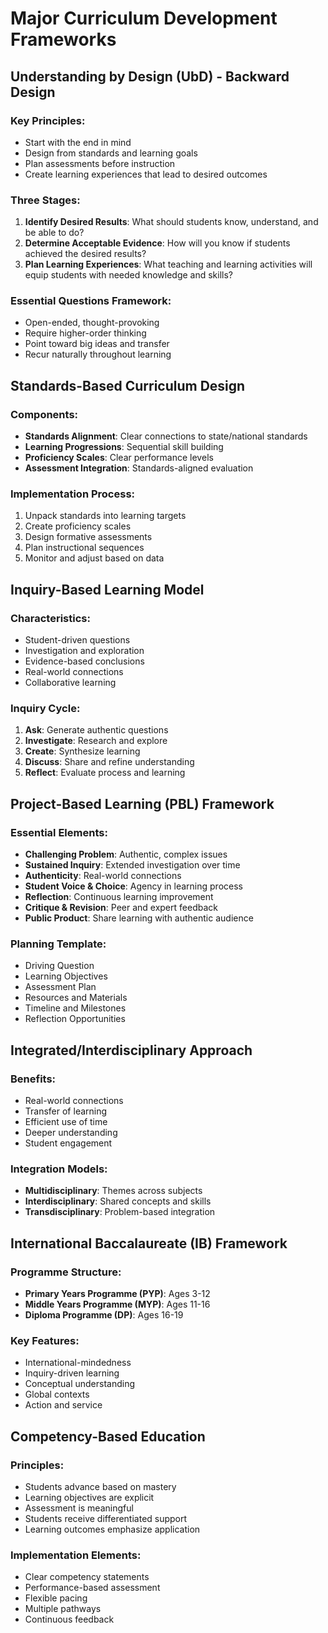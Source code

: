 # Major Curriculum Development Frameworks

## Understanding by Design (UbD) - Backward Design

### Key Principles:
- Start with the end in mind
- Design from standards and learning goals
- Plan assessments before instruction
- Create learning experiences that lead to desired outcomes

### Three Stages:
1. **Identify Desired Results**: What should students know, understand, and be able to do?
2. **Determine Acceptable Evidence**: How will you know if students achieved the desired results?
3. **Plan Learning Experiences**: What teaching and learning activities will equip students with needed knowledge and skills?

### Essential Questions Framework:
- Open-ended, thought-provoking
- Require higher-order thinking
- Point toward big ideas and transfer
- Recur naturally throughout learning

## Standards-Based Curriculum Design

### Components:
- **Standards Alignment**: Clear connections to state/national standards
- **Learning Progressions**: Sequential skill building
- **Proficiency Scales**: Clear performance levels
- **Assessment Integration**: Standards-aligned evaluation

### Implementation Process:
1. Unpack standards into learning targets
2. Create proficiency scales
3. Design formative assessments
4. Plan instructional sequences
5. Monitor and adjust based on data

## Inquiry-Based Learning Model

### Characteristics:
- Student-driven questions
- Investigation and exploration
- Evidence-based conclusions
- Real-world connections
- Collaborative learning

### Inquiry Cycle:
1. **Ask**: Generate authentic questions
2. **Investigate**: Research and explore
3. **Create**: Synthesize learning
4. **Discuss**: Share and refine understanding
5. **Reflect**: Evaluate process and learning

## Project-Based Learning (PBL) Framework

### Essential Elements:
- **Challenging Problem**: Authentic, complex issues
- **Sustained Inquiry**: Extended investigation over time
- **Authenticity**: Real-world connections
- **Student Voice & Choice**: Agency in learning process
- **Reflection**: Continuous learning improvement
- **Critique & Revision**: Peer and expert feedback
- **Public Product**: Share learning with authentic audience

### Planning Template:
- Driving Question
- Learning Objectives
- Assessment Plan
- Resources and Materials
- Timeline and Milestones
- Reflection Opportunities

## Integrated/Interdisciplinary Approach

### Benefits:
- Real-world connections
- Transfer of learning
- Efficient use of time
- Deeper understanding
- Student engagement

### Integration Models:
- **Multidisciplinary**: Themes across subjects
- **Interdisciplinary**: Shared concepts and skills
- **Transdisciplinary**: Problem-based integration

## International Baccalaureate (IB) Framework

### Programme Structure:
- **Primary Years Programme (PYP)**: Ages 3-12
- **Middle Years Programme (MYP)**: Ages 11-16
- **Diploma Programme (DP)**: Ages 16-19

### Key Features:
- International-mindedness
- Inquiry-driven learning
- Conceptual understanding
- Global contexts
- Action and service

## Competency-Based Education

### Principles:
- Students advance based on mastery
- Learning objectives are explicit
- Assessment is meaningful
- Students receive differentiated support
- Learning outcomes emphasize application

### Implementation Elements:
- Clear competency statements
- Performance-based assessment
- Flexible pacing
- Multiple pathways
- Continuous feedback